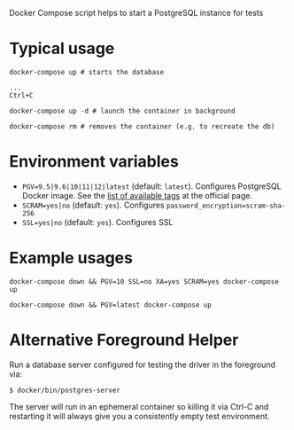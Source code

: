 Docker Compose script helps to start a PostgreSQL instance for tests

Typical usage
=============

    docker-compose up # starts the database

    ...
    Ctrl+C

    docker-compose up -d # launch the container in background

    docker-compose rm # removes the container (e.g. to recreate the db)

Environment variables
=====================

* `PGV=9.5|9.6|10|11|12|latest` (default: `latest`). Configures PostgreSQL Docker image.
   See the [list of available tags](https://github.com/docker-library/docs/blob/master/postgres/README.md#supported-tags-and-respective-dockerfile-links) at the official page.
* `SCRAM=yes|no` (default: `yes`). Configures `password_encryption=scram-sha-256`
* `SSL=yes|no` (default: `yes`). Configures SSL

Example usages
==============

    docker-compose down && PGV=10 SSL=no XA=yes SCRAM=yes docker-compose up

    docker-compose down && PGV=latest docker-compose up

Alternative Foreground Helper
=============================
Run a database server configured for testing the driver in the foreground via:

    $ docker/bin/postgres-server

The server will run in an ephemeral container so killing it via Ctrl-C and restarting
it will always give you a consistently empty test environment.

